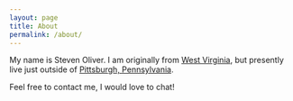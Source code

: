 ```yaml
---
layout: page
title: About
permalink: /about/
---
```


My name is Steven Oliver. I am originally from [West Virginia](https://en.wikipedia.org/wiki/West_Virginia), but presently live
just outside of [Pittsburgh, Pennsylvania](https://en.wikipedia.org/wiki/Pittsburgh).

Feel free to contact me, I would love to chat!

